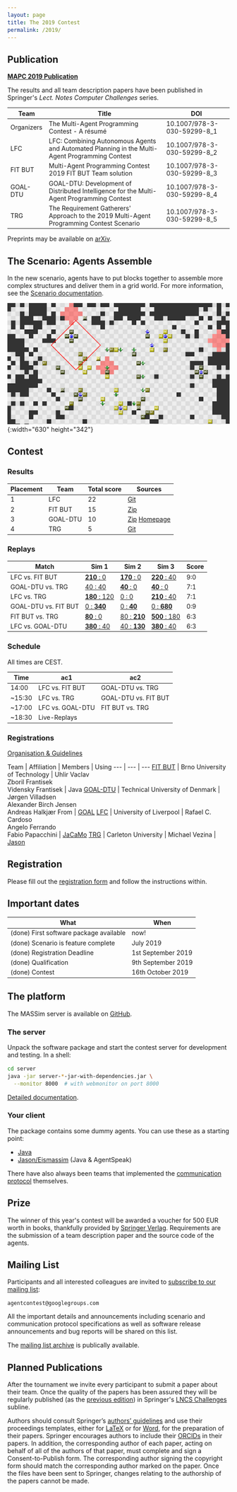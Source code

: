 ```yaml
---
layout: page
title: The 2019 Contest
permalink: /2019/
---
```


Publication
-----------

<div class="actions">
  <a href="https://link.springer.com/book/10.1007/978-3-030-59299-8"><strong>MAPC 2019 Publication</strong></a>
</div>

The results and all team description papers have been published in Springer's *Lect. Notes Computer Challenges* series.

Team | Title | DOI
--- | --- | ---
Organizers | The Multi-Agent Programming Contest - A résumé | 10.1007/978-3-030-59299-8_1
LFC | LFC: Combining Autonomous Agents and Automated Planning in the Multi-Agent Programming Contest | 10.1007/978-3-030-59299-8_2
FIT BUT | Multi-Agent Programming Contest 2019 FIT BUT Team solution | 10.1007/978-3-030-59299-8_3
GOAL-DTU | GOAL-DTU: Development of Distributed Intelligence for the Multi-Agent Programming Contest | 10.1007/978-3-030-59299-8_4
TRG | The Requirement Gatherers' Approach to the 2019 Multi-Agent Programming Contest Scenario | 10.1007/978-3-030-59299-8_5

Preprints may be available on [arXiv](https://arxiv.org/).

The Scenario: Agents Assemble
-----------------------------

In the new scenario, agents have to put blocks together to assemble more complex structures and deliver them in a grid world. For more information, see the [Scenario documentation](https://github.com/agentcontest/massim_2019/blob/master/docs/scenario.md).

![Agents Assemble](/2019/banner.png){:width="630" height="342"}


Contest
-------

### Results

Placement | Team | Total score | Sources
--- | --- | --- | ---
1 | LFC | 22 | [Git](https://github.com/autonomy-and-verification-uol/mapc2019-liv)
2 | FIT BUT | 15 | [Zip](/2019/sources/FitBut.zip)
3 | GOAL-DTU | 10 | [Zip](/2019/sources/MAPC2019-GOAL-DTU.zip) [Homepage](https://people.compute.dtu.dk/jovi/MAS/)
4 | TRG | 5 | [Git](https://github.com/MikeVezina/massim2019)

### Replays

Match | Sim 1 | Sim 2 | Sim 3 | Score
--- | --- | --- | --- | ---
LFC vs. FIT BUT | [**210**&nbsp;:&nbsp;0](https://multiagentcontest.org/replays_2019/?2019-10-16-14-16-27-1571228187194_LFC_FIT-BUT) | [**170**&nbsp;:&nbsp;0](https://multiagentcontest.org/replays_2019/?2019-10-16-14-16-27-1571228815095_LFC_FIT-BUT) | [**220**&nbsp;:&nbsp;40](https://multiagentcontest.org/replays_2019/?2019-10-16-14-16-27-1571229197887_LFC_FIT-BUT) | 9:0
GOAL-DTU vs. TRG | [40&nbsp;:&nbsp;40](https://multiagentcontest.org/replays_2019/?2019-10-16-14-07-44-1571227664602_GOAL-DTU_TRG) | [**40**&nbsp;:&nbsp;0](https://multiagentcontest.org/replays_2019/?2019-10-16-14-37-04-1571229424884_GOAL-DTU_TRG) | [**40**&nbsp;:&nbsp;0](https://multiagentcontest.org/replays_2019/?2019-10-16-15-02-26-1571230946067_GOAL-DTU_TRG) | 7:1
LFC vs. TRG | [**180**&nbsp;:&nbsp;120](https://multiagentcontest.org/replays_2019/?2019-10-16-15-32-19-1571232739091_LFC_TRG) | [0&nbsp;:&nbsp;0](https://multiagentcontest.org/replays_2019/?2019-10-16-15-39-17-1571233157086_LFC_TRG) | [**210**&nbsp;:&nbsp;40](https://multiagentcontest.org/replays_2019/?2019-10-16-15-50-00-1571233800721_LFC_TRG) | 7:1
GOAL-DTU vs. FIT BUT | [0&nbsp;:&nbsp;**340**](https://multiagentcontest.org/replays_2019/?2019-10-16-15-21-50-1571232110105_GOAL-DTU_FIT-BUT) | [0&nbsp;:&nbsp;**40**](https://multiagentcontest.org/replays_2019/?2019-10-16-15-47-46-1571233666717_GOAL-DTU_FIT-BUT) | [0&nbsp;:&nbsp;**680**](https://multiagentcontest.org/replays_2019/?2019-10-16-16-22-05-1571235725395_GOAL-DTU_FIT-BUT) | 0:9
FIT BUT vs. TRG | [**80**&nbsp;:&nbsp;0](https://multiagentcontest.org/replays_2019/?2019-10-16-16-46-42-1571237202721_TRG_FIT-BUT) | [80&nbsp;:&nbsp;**210**](https://multiagentcontest.org/replays_2019/?2019-10-16-16-53-51-1571237631601_TRG_FIT-BUT) | [**500**&nbsp;:&nbsp;180](https://multiagentcontest.org/replays_2019/?2019-10-16-17-00-42-1571238042365_TRG_FIT-BUT) | 6:3
LFC vs. GOAL-DTU | [**380**&nbsp;:&nbsp;40](https://multiagentcontest.org/replays_2019/?2019-10-16-16-52-05-1571237525849_GOAL-DTU_LFC) | [40&nbsp;:&nbsp;**130**](https://multiagentcontest.org/replays_2019/?2019-10-16-17-22-57-1571239377138_GOAL-DTU_LFC) | [**380**&nbsp;:&nbsp;40](https://multiagentcontest.org/replays_2019/?2019-10-16-17-43-04-1571240584642_GOAL-DTU_LFC) | 6:3


### Schedule

All times are CEST.

Time | ac1 | ac2
--- | --- | ---
14:00 | LFC vs. FIT BUT | GOAL-DTU vs. TRG
~15:30 | LFC vs. TRG | GOAL-DTU vs. FIT BUT
~17:00 | LFC vs. GOAL-DTU | FIT BUT vs. TRG
~18:30 | Live-Replays | |

### Registrations

[Organisation & Guidelines](downloads/organisation.txt)

Team | Affiliation | Members | Using
--- | --- | ---
[FIT BUT](registrations/FIT_BUT_public.pdf) | Brno University of Technology | Uhlir Vaclav <br> Zboril Frantisek <br> Vidensky Frantisek | Java
[GOAL-DTU](registrations/DTU_public.pdf) | Technical University of Denmark | Jørgen Villadsen <br> Alexander Birch Jensen <br> Andreas Halkjær From | [GOAL](https://goalapl.atlassian.net/wiki/)
[LFC](registrations/LFC_public.pdf) | University of Liverpool | Rafael C. Cardoso <br> Angelo Ferrando <br> Fabio Papacchini | [JaCaMo](http://jacamo.sourceforge.net/)
[TRG](registrations/TRG_public.pdf) | Carleton University | Michael Vezina | [Jason](http://jason.sourceforge.net/wp/)

Registration
------------

Please fill out the [registration form](downloads/registration.tex) and
follow the instructions within.

Important dates
---------------

What | When
--- | ---
(done) First software package available | now!
(done) Scenario is feature complete | July 2019
(done) Registration Deadline | 1st September 2019
(done) Qualification | 9th September 2019
(done) Contest | 16th October 2019

The platform
------------

The MASSim server is available on [GitHub](https://github.com/agentcontest/massim_2019).

<!--div class="actions">
  <a href="https://github.com/agentcontest/massim_2019/releases" title="MASSim on GitHub">
    <span class="title">Software package</span>
    <br>
    <span class="filename">massim-2018-1.1-bin.tar.gz</span>
  </a>
</div-->

### The server

Unpack the software package and start the contest server for development and testing. In a shell:

```bash
cd server
java -jar server-*-jar-with-dependencies.jar \
  --monitor 8000  # with webmonitor on port 8000
```

[Detailed documentation](https://github.com/agentcontest/massim_2019/blob/master/docs/server.md).

### Your client

The package contains some dummy agents. You can use these as a starting point:

* [Java](https://github.com/agentcontest/massim_2019/blob/master/docs/javaagents.md)
* [Jason/Eismassim](https://github.com/agentcontest/massim_2019/blob/master/docs/eismassim.md) (Java & AgentSpeak)

There have also always been teams that implemented the
[communication protocol](https://github.com/agentcontest/massim_2019/blob/master/docs/protocol.md)
themselves.

Prize
-----

The winner of this year's contest will be awarded a voucher for 500 EUR worth in books,
thankfully provided by [Springer Verlag](https://www.springer.com). Requirements are the submission of a team description paper and the source code of the agents.

Mailing List
------------

Participants and all interested colleagues are invited to
[subscribe to our mailing list](https://groups.google.com/forum/#!forum/agentcontest):

```
agentcontest@googlegroups.com
```

All the important details and announcements including scenario and
communication protocol specifications as well as software release announcements
and bug reports will be shared on this list.

The [mailing list archive](https://groups.google.com/forum/#!forum/agentcontest)
is publically available.

Planned Publications
--------------------

After the tournament we invite every participant to submit a paper about their
team. Once the quality of the papers has been assured they will be regularly
published (as the [previous edition](https://link.springer.com/conference/mapc)) in Springer's [LNCS Challenges](https://www.springer.com/series/16528) subline.

Authors should consult Springer’s [authors’ guidelines](ftp://ftp.springernature.com/cs-proceeding/svproc/guidelines/Springer_Guidelines_for_Authors_of_Proceedings.pdf) and use their proceedings templates, either for [LaTeX](ftp://ftp.springernature.com/cs-proceeding/llncs/llncs2e.zip) or for [Word](ftp://ftp.springernature.com/cs-proceeding/llncs/word/splnproc1703.zip), for the preparation of their papers. Springer encourages authors to include their [ORCIDs](https://www.springer.com/gp/authors-editors/orcid?wt_mc=Other.Other.1.AUT642.ORCID+proceedings+pilot+2017&utm_medium=other&utm_source=other&utm_content=8232017&utm_campaign=1_barz01_orcid+proceedings+pilot+2017) in their papers. In addition, the corresponding author of each paper, acting on behalf of all of the authors of that paper, must complete and sign a Consent-to-Publish form. The corresponding author signing the copyright form should match the corresponding author marked on the paper. Once the files have been sent to Springer, changes relating to the authorship of the papers cannot be made.
